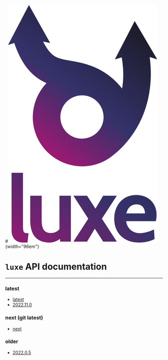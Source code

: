 #![](images/luxe-dark.svg){width="96em"}

# `luxe` API documentation

---

### latest
- [latest](v/latest/)
- [2022.11.0](v/2022.11.0/)

### next (git latest)
- [next](v/next/)

### older
- [2022.0.5](v/2022.0.5/)
